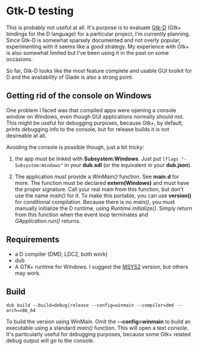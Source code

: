 # Gtk-D testing

This is probably not useful at all. It's purpose is to evaluate [Gtk-D](https://gtkd.org)
(Gtk+ bindings for the D language) for a particular project, I'm currently planning. Since
Gtk-D is somewhat sparsely documented and not overly popular, experimenting with it seems
like a good strategy. My experience with Gtk+ is also somewhat limited but I've been using
it in the past on some occasions.

So far, Gtk-D looks like the most feature complete and usable GUI toolkit for D and the
availability of Glade is also a strong point.

## Getting rid of the console on Windows

One problem I faced was that compiled apps were opening a console window on Windows, even
though GUI applications normally should not. This might be useful for debugging purposes,
because Gtk+, by default, prints debugging info to the console, but for release builds it
is not desireable at all.

Avoiding the console is possible though, just a bit tricky:

1. the app must be linked with **Subsystem:Windows**. Just put `lflags
   "-Subsystem:Windows"` in your **dub.sdl** (or the equivalent in your **dub.json**).

2. The application must provide a *WinMain()* function. See **main.d** for more. The
   function must be declared **extern(Windows)** and must have the proper signature. Call
   your real main from this function, but don't use the name *main()* for it. To make this
   portable, you can use **version()** for conditional compilation. Because there is no
   *main()*, you must manually initialize the D runtime, using *Runtime.initialize()*.
   Simply return from this function when the event loop terminates and
   *GApplication.run()* returns.

## Requirements

* a D compiler (DMD, LDC2, both work)
* dub
* A GTK+ runtime for Windows. I suggest the [MSYS2](https://www.msys2.org/) version, but others may work.

## Build

    dub build --build=debug|release --config=winmain --compiler=dmd --arch=x86_64 
    
To build the version using WinMain. Omit the **--config=winmain** to build an executable
using a standard *main()* function. This will open a text console. It's particularly
useful for debugging purposes, because some Gtk+ related debug output will go to the
console.

